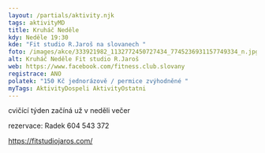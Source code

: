 ```yaml
---
layout: /partials/aktivity.njk
tags: aktivityMD
title: Kruháč Neděle
kdy: Neděle 19:30
kde: "Fit studio R.Jaroš na slovanech "
foto: /images/akce/333921982_1132772450727434_7745236931157749334_n.jpg
alt: Kruháč Neděle Fit studio R.Jaroš
web: https://www.facebook.com/fitness.club.slovany
registrace: ANO
polatek: "150 Kč jednorázově / permice zvýhodněné "
myTags: AktivityDospeli AktivityOstatni
---
```

<!--StartFragment-->

cvičící týden začíná už v neděli večer

rezervace: Radek 604 543 372

https://fitstudiojaros.com/
